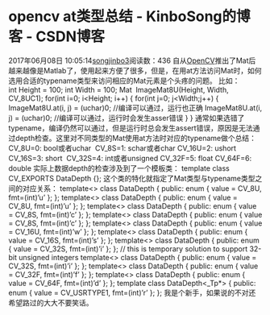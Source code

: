# opencv at类型总结 - KinboSong的博客 - CSDN博客
2017年06月08日 10:05:14[songjinbo3](https://me.csdn.net/KinboSong)阅读数：436
自从[OpenCV](http://lib.csdn.net/base/opencv)推出了Mat后越来越像是Matlab了，使用起来方便了很多，但是，在用at方法访问Mat时，如何选用合适的typename类型来访问相应的Mat元素是个头疼的问题。
比如：
int Height = 100;
int Width = 100;
Mat  ImageMat8U(Height, Width, CV_8UC1);
for(int i=0; i<Height; i++)
{
for(int j=0; j<Width;j++)
{
ImageMat8U.at<uchar>(i, j) = (uchar)0; //编译可以通过，运行也正确
ImageMat8U.at<int>(i, j) = (uchar)0; //编译可以通过，运行时会发生asser错误
}
}
通常如果选错了typename，编译仍然可以通过，但是运行时总会发生assert错误，原因是无法通过depth检查。这里对不同类型的Mat使用at方法时对应的typename做个总结：
CV_8U=0: bool或者uchar 
CV_8S=1: schar或者char
CV_16U=2: ushort
CV_16S=3: short 
CV_32S=4: int或者unsigned
CV_32F=5: float
CV_64F=6: double
实际上数据depth的检查涉及到了一个模板类：
template<typename _Tp> class CV_EXPORTS DataDepth {};
这个类的特化就指定了Mat类型与typename类型之间的对应关系：
template<> class DataDepth<bool> { public: enum { value = CV_8U, fmt=(int)’u’ }; };
template<> class DataDepth<uchar> { public: enum { value = CV_8U, fmt=(int)’u’ }; };
template<> class DataDepth<schar> { public: enum { value = CV_8S, fmt=(int)’c’ }; };
template<> class DataDepth<char> { public: enum { value = CV_8S, fmt=(int)’c’ }; };
template<> class DataDepth<ushort> { public: enum { value = CV_16U, fmt=(int)’w’ }; };
template<> class DataDepth<short> { public: enum { value = CV_16S, fmt=(int)’s’ }; };
template<> class DataDepth<int> { public: enum { value = CV_32S, fmt=(int)’i’ }; };
// this is temporary solution to support 32-bit unsigned integers
template<> class DataDepth<unsigned> { public: enum { value = CV_32S, fmt=(int)’i’ }; };
template<> class DataDepth<float> { public: enum { value = CV_32F, fmt=(int)’f’ }; };
template<> class DataDepth<double> { public: enum { value = CV_64F, fmt=(int)’d’ }; };
template<typename _Tp> class DataDepth<_Tp*> { public: enum { value = CV_USRTYPE1, fmt=(int)’r’ }; };
我是个新手，如果说的不对还希望路过的大大不要笑话。

